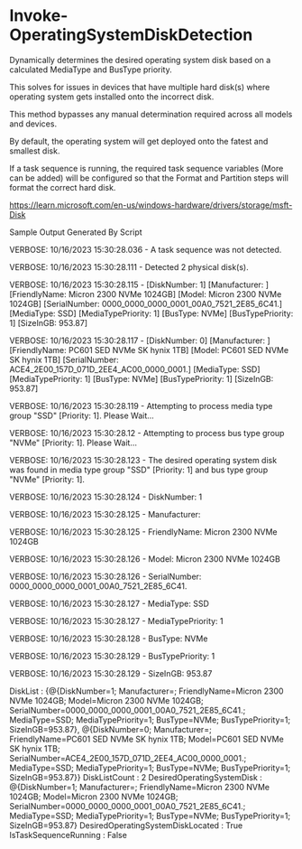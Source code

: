 # Invoke-OperatingSystemDiskDetection
Dynamically determines the desired operating system disk based on a calculated MediaType and BusType priority.

This solves for issues in devices that have multiple hard disk(s) where operating system gets installed onto the incorrect disk.

This method bypasses any manual determination required across all models and devices.

By default, the operating system will get deployed onto the fatest and smallest disk.

If a task sequence is running, the required task sequence variables (More can be added) will be configured so that the Format and Partition steps will format the correct hard disk.

https://learn.microsoft.com/en-us/windows-hardware/drivers/storage/msft-Disk

Sample Output Generated By Script

VERBOSE: 10/16/2023 15:30:28.036 - A task sequence was not detected.

VERBOSE: 10/16/2023 15:30:28.111 - Detected 2 physical disk(s).

VERBOSE: 10/16/2023 15:30:28.115 - [DiskNumber: 1] [Manufacturer: ] [FriendlyName: Micron 2300 NVMe 1024GB] [Model: Micron 2300 NVMe 1024GB] [SerialNumber: 0000_0000_0000_0001_00A0_7521_2E85_6C41.] [MediaType: SSD] [MediaTypePriority: 1] [BusType: NVMe] [BusTypePriority: 1] [SizeInGB: 953.87]

VERBOSE: 10/16/2023 15:30:28.117 - [DiskNumber: 0] [Manufacturer: ] [FriendlyName: PC601 SED NVMe SK hynix 1TB] [Model: PC601 SED NVMe SK hynix 1TB] [SerialNumber: ACE4_2E00_157D_071D_2EE4_AC00_0000_0001.] [MediaType: SSD] [MediaTypePriority: 1] [BusType: NVMe] [BusTypePriority: 1] [SizeInGB: 953.87]

VERBOSE: 10/16/2023 15:30:28.119 - Attempting to process media type group "SSD" [Priority: 1]. Please Wait...

VERBOSE: 10/16/2023 15:30:28.12 - Attempting to process bus type group "NVMe" [Priority: 1]. Please Wait...

VERBOSE: 10/16/2023 15:30:28.123 - The desired operating system disk was found in media type group "SSD" [Priority: 1] and bus type group "NVMe" [Priority: 1].

VERBOSE: 10/16/2023 15:30:28.124 - DiskNumber: 1

VERBOSE: 10/16/2023 15:30:28.125 - Manufacturer: 

VERBOSE: 10/16/2023 15:30:28.125 - FriendlyName: Micron 2300 NVMe 1024GB

VERBOSE: 10/16/2023 15:30:28.126 - Model: Micron 2300 NVMe 1024GB

VERBOSE: 10/16/2023 15:30:28.126 - SerialNumber: 0000_0000_0000_0001_00A0_7521_2E85_6C41.

VERBOSE: 10/16/2023 15:30:28.127 - MediaType: SSD

VERBOSE: 10/16/2023 15:30:28.127 - MediaTypePriority: 1

VERBOSE: 10/16/2023 15:30:28.128 - BusType: NVMe

VERBOSE: 10/16/2023 15:30:28.129 - BusTypePriority: 1

VERBOSE: 10/16/2023 15:30:28.129 - SizeInGB: 953.87



DiskList                          : {@{DiskNumber=1; Manufacturer=; FriendlyName=Micron 2300 NVMe 1024GB; Model=Micron 2300 NVMe 1024GB; 
                                    SerialNumber=0000_0000_0000_0001_00A0_7521_2E85_6C41.; MediaType=SSD; MediaTypePriority=1; BusType=NVMe; BusTypePriority=1; SizeInGB=953.87}, 
                                    @{DiskNumber=0; Manufacturer=; FriendlyName=PC601 SED NVMe SK hynix 1TB; Model=PC601 SED NVMe SK hynix 1TB; 
                                    SerialNumber=ACE4_2E00_157D_071D_2EE4_AC00_0000_0001.; MediaType=SSD; MediaTypePriority=1; BusType=NVMe; BusTypePriority=1; SizeInGB=953.87}}
DiskListCount                     : 2
DesiredOperatingSystemDisk        : @{DiskNumber=1; Manufacturer=; FriendlyName=Micron 2300 NVMe 1024GB; Model=Micron 2300 NVMe 1024GB; 
                                    SerialNumber=0000_0000_0000_0001_00A0_7521_2E85_6C41.; MediaType=SSD; MediaTypePriority=1; BusType=NVMe; BusTypePriority=1; SizeInGB=953.87}
DesiredOperatingSystemDiskLocated : True
IsTaskSequenceRunning             : False
